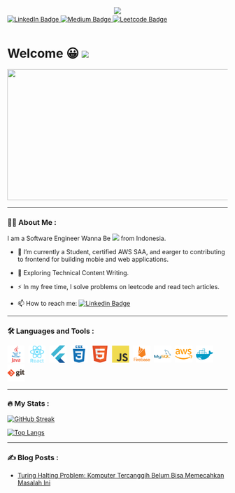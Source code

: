<div id="header" align="center">
  <img src="https://media.giphy.com/media/M9gbBd9nbDrOTu1Mqx/giphy.gif" width="100"/>
</div>

<div style="<div style="margin: 0 auto;
display: flex;
justify-content:center;
align-items:center">
    <a href="https://linkedin.com/in/royar">
    <img src="https://img.shields.io/badge/LinkedIn-blue?style=for-the-badge&logo=linkedin&logoColor=white" alt="LinkedIn Badge"/>
  </a>
  <a href="https://medium.com/@arroyanzaa">
    <img src="https://img.shields.io/badge/medium-%20-blue?style=for-the-badge&logo=medium&logoColor=white" alt="Medium Badge"/>
  </a>
  <a href="https://leetcode.com/royzaa/">
    <img src="https://img.shields.io/badge/leetcode-%20-yellow?style=for-the-badge&logo=Leetcode&logoColor=white" alt="Leetcode Badge"/>
  </a>
</div>

<img src="https://komarev.com/ghpvc/?username=royzaa&style=flat-square&color=grey" alt="" style="margin: 0 auto;
display: flex;
justify-content:center;
align-items:center">

<h1>
  Welcome &#128512
  <img src="https://media.giphy.com/media/hvRJCLFzcasrR4ia7z/giphy.gif" width="30px"/>
</h1>

<div align="center">
  <img src="https://media.giphy.com/media/dWesBcTLavkZuG35MI/giphy.gif" width="600" height="300"/>
</div>

---

### :man_technologist: About Me :

I am a Software Engineer Wanna Be <img src="https://media.giphy.com/media/WUlplcMpOCEmTGBtBW/giphy.gif" width="30"> from Indonesia.

- :telescope: I’m currently a Student, certified AWS SAA, and earger to contributing to frontend for building mobie and web applications.

- :seedling: Exploring Technical Content Writing.

- :zap: In my free time, I solve problems on leetcode and read tech articles.

- :mailbox: How to reach me: [![Linkedin Badge](https://img.shields.io/badge/-Linkedin-blue?style=flat&logo=Linkedin&logoColor=white)](https://linkedin.com/in/royar)

---

### :hammer_and_wrench: Languages and Tools :

<div>
  <img src="https://github.com/devicons/devicon/blob/master/icons/java/java-original-wordmark.svg" title="Java" alt="Java" width="40" height="40"/>&nbsp;
  <img src="https://github.com/devicons/devicon/blob/master/icons/react/react-original-wordmark.svg" title="React" alt="React" width="40" height="40"/>&nbsp;
  <img src="https://github.com/devicons/devicon/blob/master/icons/flutter/flutter-original.svg" title="Flutter" alt="Flutter" width="40" height="40"/>&nbsp;
  <img src="https://github.com/devicons/devicon/blob/master/icons/css3/css3-plain-wordmark.svg"  title="CSS3" alt="CSS" width="40" height="40"/>&nbsp;
  <img src="https://github.com/devicons/devicon/blob/master/icons/html5/html5-original.svg" title="HTML5" alt="HTML" width="40" height="40"/>&nbsp;
  <img src="https://github.com/devicons/devicon/blob/master/icons/javascript/javascript-original.svg" title="JavaScript" alt="JavaScript" width="40" height="40"/>&nbsp;
  <img src="https://github.com/devicons/devicon/blob/master/icons/firebase/firebase-plain-wordmark.svg" title="Firebase" alt="Firebase" width="40" height="40"/>&nbsp;
  <img src="https://github.com/devicons/devicon/blob/master/icons/mysql/mysql-original-wordmark.svg" title="MySQL"  alt="MySQL" width="40" height="40"/>&nbsp;
  <img src="https://github.com/devicons/devicon/blob/master/icons/amazonwebservices/amazonwebservices-plain-wordmark.svg" title="AWS" alt="AWS" width="40" height="40"/>&nbsp;
  <img src="https://github.com/devicons/devicon/blob/master/icons/docker/docker-plain.svg" title="Doecker" alt="Docker" width="40" height="40"/>&nbsp;
  <img src="https://github.com/devicons/devicon/blob/master/icons/git/git-original-wordmark.svg" title="Git" **alt="Git" width="40" height="40"/>
</div>

---

### :fire: My Stats :

[![GitHub Streak](https://github-readme-streak-stats.herokuapp.com?user=royzaa&theme=elegant&hide_border=true)](https://git.io/streak-stats)

[![Top Langs](https://github-readme-stats.vercel.app/api/top-langs/?username=royzaa&langs_count=10&layout=compact)](https://github.com/anuraghazra/github-readme-stats)

---

### :writing_hand: Blog Posts :

<!-- BLOG-POST-LIST:START -->
- [Turing Halting Problem: Komputer Tercanggih Belum Bisa Memecahkan Masalah Ini](https://medium.com/@arroyanzaa/turing-halting-problem-komputer-tercanggih-belum-bisa-memecahkan-masalah-ini-9bbd62b18fbc?source=rss-902273dfcb5e------2)
<!-- BLOG-POST-LIST:END -->
